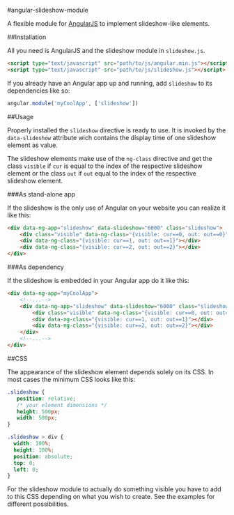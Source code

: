 #angular-slideshow-module

A flexible module for [AngularJS](http://angularjs.org/) to implement slideshow-like elements.

##Installation

All you need is AngularJS and the slideshow module in `slideshow.js`.

```html
<script type="text/javascript" src="path/to/js/angular.min.js"></script>
<script type="text/javascript" src="path/to/js/slideshow.js"></script>
```

If you already have an Angular app up and running, add `slideshow` to its dependencies like so:

```javascript
angular.module('myCoolApp', ['slideshow'])
```

##Usage

Properly installed the `slideshow` directive is ready to use. It is invoked by the `data-slideshow` attribute wich contains the display time of one slideshow element as value.

The slideshow elements make use of the `ng-class` directive and get the class `visible` if `cur` is equal to the index of the respective slideshow element or the class `out` if `out` equal to the index of the respective slideshow element.

###As stand-alone app

If the slideshow is the only use of Angular on your website you can realize it like this:

```html
<div data-ng-app="slideshow" data-slideshow="6000" class="slideshow">
	<div class="visible" data-ng-class="{visible: cur==0, out: out==0}"></div> 
	<div data-ng-class="{visible: cur==1, out: out==1}"></div> 
	<div data-ng-class="{visible: cur==2, out: out==2}"></div> 
</div>
```

###As dependency

If the slideshow is embedded in your Angular app do it like this:

```html
<div data-ng-app="myCoolApp">
	<!--...-->
	<div data-ng-app="slideshow" data-slideshow="6000" class="slideshow">
		<div class="visible" data-ng-class="{visible: cur==0, out: out==0}"></div> 
		<div data-ng-class="{visible: cur==1, out: out==1}"></div> 
		<div data-ng-class="{visible: cur==2, out: out==2}"></div> 
	</div>
	<!--...-->
</div>
```

##CSS

The appearance of the slideshow element depends solely on its CSS. In most cases the minimum CSS looks like this:

```css
.slideshow {
   position: relative;
   /* your element dimensions */
   height: 500px; 
   width: 500px;
}

.slideshow > div {
  width: 100%;
  height: 100%;
  position: absolute;
  top: 0;
  left: 0;
}
```

For the slideshow module to actually do something visible you have to add to this CSS depending on what you wish to create. See the examples for different possibilities.